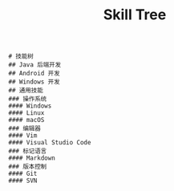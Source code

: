 ﻿---
layout: mindmap
title: Skill Tree
categories: mindmap
description: 个人技能树思维导图
keywords: 技能树, 思维导图, mindmap, 脑图
---

```mindmap
# 技能树
## Java 后端开发
## Android 开发
## Windows 开发
## 通用技能
### 操作系统
#### Windows
#### Linux
#### macOS
### 编辑器
#### Vim
#### Visual Studio Code
### 标记语言
#### Markdown
### 版本控制
#### Git
#### SVN
```
